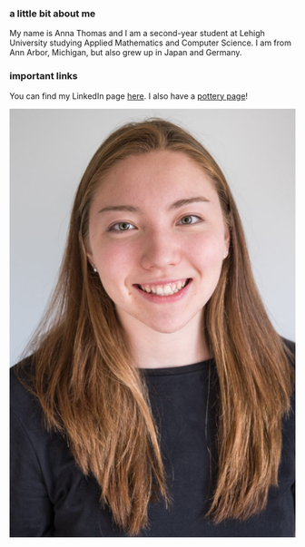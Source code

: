 ### **a little bit about me**

My name is Anna Thomas and I am a second-year student at Lehigh University studying Applied Mathematics and Computer Science.
I am from Ann Arbor, Michigan, but also grew up in Japan and Germany. 


### **important links**

You can find my LinkedIn page [here](www.linkedin.com/in/anna-thomas-391390166).
I also have a [pottery page](claymakesmyday.weebly.com)!

![image](https://github.com/AnnaKThomas/AnnaKThomas.github.io/blob/master/180529-4755.jpg?raw=true)
